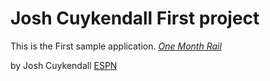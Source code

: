 # Josh Cuykendall First project

This is the First sample application.
[*One Month Rail*](http://onemonthrails.com)

by Josh Cuykendall [ESPN](http://espn.com)

